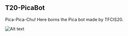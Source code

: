 ## T20-PicaBot ##
Pica-Pica-Chu! Here borns the Pica bot made by TFCIS20.

![Alt text](https://i.creativecommons.org/l/by-nc-sa/4.0/88x31.png)